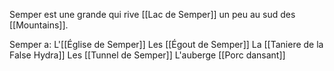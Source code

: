 Semper est une grande qui rive [[Lac de Semper]] un peu au sud des [[Mountains]].

Semper a:
	L'[[Église de Semper]]
	Les [[Égout de Semper]]
	La [[Taniere de la False Hydra]]
	Les [[Tunnel de Semper]]
	L'auberge [[Porc dansant]]